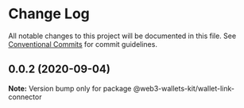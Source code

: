 # Change Log

All notable changes to this project will be documented in this file.
See [Conventional Commits](https://conventionalcommits.org) for commit guidelines.

## 0.0.2 (2020-09-04)

**Note:** Version bump only for package @web3-wallets-kit/wallet-link-connector
